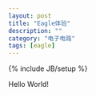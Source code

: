```yaml
---
layout: post
title: "Eagle体验"
description: ""
category: "电子电路"
tags: [eagle]
---
```

{% include JB/setup %}

Hello World!
